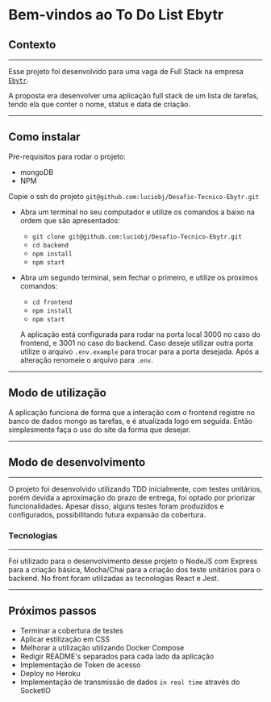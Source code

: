 # Bem-vindos ao To Do List Ebytr

## Contexto

---

Esse projeto foi desenvolvido para uma vaga de Full Stack na empresa [`Ebytr`](www.betrybe.com).

A proposta era desenvolver uma aplicação full stack de um lista de tarefas, tendo ela que conter o nome, status e data de criação.

---

## Como instalar

Pre-requisitos para rodar o projeto:
- mongoDB
- NPM

Copie o ssh do projeto `git@github.com:luciobj/Desafio-Tecnico-Ebytr.git`

* Abra um terminal no seu computador e utilize os comandos a baixo na ordem que são apresentados:

  * `git clone git@github.com:luciobj/Desafio-Tecnico-Ebytr.git`
  * `cd backend`
  * `npm install`
  * `npm start`

* Abra um segundo terminal, sem fechar o primeiro, e utilize os proximos comandos:

  * `cd frontend`
  * `npm install`
  * `npm start`

  A aplicação está configurada para rodar na porta local 3000 no caso do frontend, e 3001 no caso do backend. Caso deseje utilizar outra porta utilize o arquivo `.env.example` para trocar para a porta desejada. Após a alteração renomeie o arquivo para `.env`.

---

## Modo de utilização

A aplicação funciona de forma que a interação com o frontend registre no banco de dados mongo as tarefas, e é atualizada logo em seguida. Então simplesmente faça o uso do site da forma que desejar.

---

## Modo de desenvolvimento

---

O projeto foi desenvolvido utilizando TDD inicialmente, com testes unitários, porém devida a aproximação do prazo de entrega, foi optado por priorizar funcionalidades. Apesar disso, alguns testes foram produzidos e configurados, possibilitando futura expansão da cobertura.

### Tecnologias

---

Foi utilizado para o desenvolvimento desse projeto o NodeJS com Express para a criação básica, Mocha/Chai para a criação dos teste unitários para o backend.
No front foram utilizadas as tecnologias React e Jest.

---

## Próximos passos

* Terminar a cobertura de testes
* Aplicar estilização em CSS
* Melhorar a utilização utilizando Docker Compose
* Redigir README's separados para cada lado da aplicação
* Implementação de Token de acesso
* Deploy no Heroku
* Implementação de transmissão de dados `in real time` através do SocketIO


<!-- Este projeto foi desenvolvido com ajuda indireta dos desenvolvedores [Alan](https://github.com/alanmdf) e [Paulo](https://github.com/pauloricardoz)